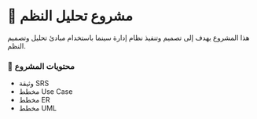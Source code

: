 # 📝 مشروع تحليل النظم

هذا المشروع يهدف إلى تصميم وتنفيذ نظام إدارة سينما باستخدام مبادئ تحليل وتصميم النظم.
### 📁 محتويات المشروع
- وثيقة SRS
- مخطط Use Case
- مخطط ER
- مخطط UML

